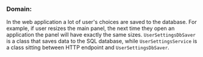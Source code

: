 ### Domain:

In the web application a lot of user's choices are saved to the database. For example, if user resizes the main panel, the next time they open an application the panel will have exactly the same sizes. `UserSettingsDbSaver` is a class that saves data to the SQL database, while `UserSettingsService` is a class sitting between HTTP endpoint and `UserSettingsDbSaver`. 
